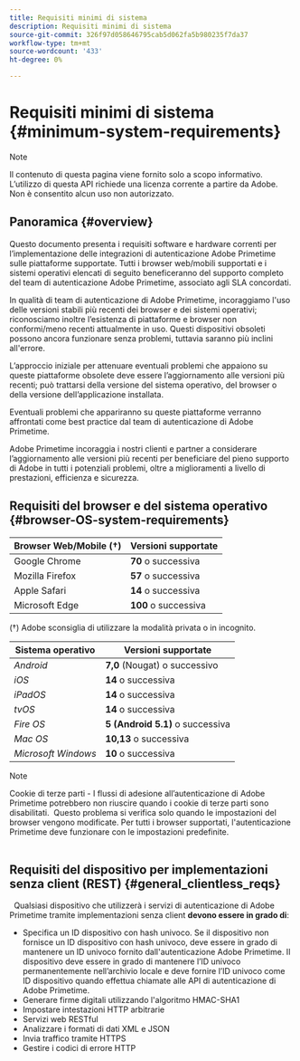 ```yaml
---
title: Requisiti minimi di sistema
description: Requisiti minimi di sistema
source-git-commit: 326f97d058646795cab5d062fa5b980235f7da37
workflow-type: tm+mt
source-wordcount: '433'
ht-degree: 0%

---
```



# Requisiti minimi di sistema {#minimum-system-requirements}

>[!NOTE]
>
>Il contenuto di questa pagina viene fornito solo a scopo informativo. L’utilizzo di questa API richiede una licenza corrente a partire da Adobe. Non è consentito alcun uso non autorizzato.


## Panoramica {#overview}

Questo documento presenta i requisiti software e hardware correnti per l’implementazione delle integrazioni di autenticazione Adobe Primetime sulle piattaforme supportate. Tutti i browser web/mobili supportati e i sistemi operativi elencati di seguito beneficeranno del supporto completo del team di autenticazione Adobe Primetime, associato agli SLA concordati.

In qualità di team di autenticazione di Adobe Primetime, incoraggiamo l&#39;uso delle versioni stabili più recenti dei browser e dei sistemi operativi; riconosciamo inoltre l’esistenza di piattaforme e browser non conformi/meno recenti attualmente in uso. Questi dispositivi obsoleti possono ancora funzionare senza problemi, tuttavia saranno più inclini all&#39;errore.

L’approccio iniziale per attenuare eventuali problemi che appaiono su queste piattaforme obsolete deve essere l’aggiornamento alle versioni più recenti; può trattarsi della versione del sistema operativo, del browser o della versione dell’applicazione installata.

Eventuali problemi che appariranno su queste piattaforme verranno affrontati come best practice dal team di autenticazione di Adobe Primetime. 

Adobe Primetime incoraggia i nostri clienti e partner a considerare l’aggiornamento alle versioni più recenti per beneficiare del pieno supporto di Adobe in tutti i potenziali problemi, oltre a miglioramenti a livello di prestazioni, efficienza e sicurezza. 


## Requisiti del browser e del sistema operativo {#browser-OS-system-requirements}


| Browser Web/Mobile (†) | Versioni supportate |
|---|---|
| Google Chrome | **70** o successiva |
| Mozilla Firefox | **57** o successiva |
| Apple Safari | **14** o successiva |
| Microsoft Edge | **100** o successiva |

(†) Adobe sconsiglia di utilizzare la modalità privata o in incognito.

| Sistema operativo | Versioni supportate |
|---|---|
| *Android* | **7,0** (Nougat) o successivo |
| *iOS* | **14** o successiva |
| *iPadOS* | **14** o successiva |
| *tvOS* | **14** o successiva |
| *Fire OS* | **5 (Android 5.1)** o successiva |
| *Mac OS* | **10,13** o successiva |
| *Microsoft Windows* | **10** o successiva |




>[!NOTE]
>
>Cookie di terze parti - I flussi di adesione all’autenticazione di Adobe Primetime potrebbero non riuscire quando i cookie di terze parti sono disabilitati.  Questo problema si verifica solo quando le impostazioni del browser vengono modificate. Per tutti i browser supportati, l&#39;autenticazione Primetime deve funzionare con le impostazioni predefinite.\
 

## Requisiti del dispositivo per implementazioni senza client (REST) {#general_clientless_reqs}

 
Qualsiasi dispositivo che utilizzerà i servizi di autenticazione di Adobe Primetime tramite implementazioni senza client **devono essere in grado di**:

* Specifica un ID dispositivo con hash univoco. Se il dispositivo non fornisce un ID dispositivo con hash univoco, deve essere in grado di mantenere un ID univoco fornito dall&#39;autenticazione Adobe Primetime. Il dispositivo deve essere in grado di mantenere l’ID univoco permanentemente nell’archivio locale e deve fornire l’ID univoco come ID dispositivo quando effettua chiamate alle API di autenticazione di Adobe Primetime.
* Generare firme digitali utilizzando l&#39;algoritmo HMAC-SHA1
* Impostare intestazioni HTTP arbitrarie
* Servizi web RESTful
* Analizzare i formati di dati XML e JSON
* Invia traffico tramite HTTPS
* Gestire i codici di errore HTTP

